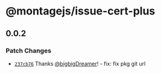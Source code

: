 # @montagejs/issue-cert-plus

## 0.0.2

### Patch Changes

- [`237cb76`](https://github.com/bigbigDreamer/montage/commit/237cb76) Thanks [@bigbigDreamer](https://github.com/bigbigDreamer)! - fix: fix pkg git url
